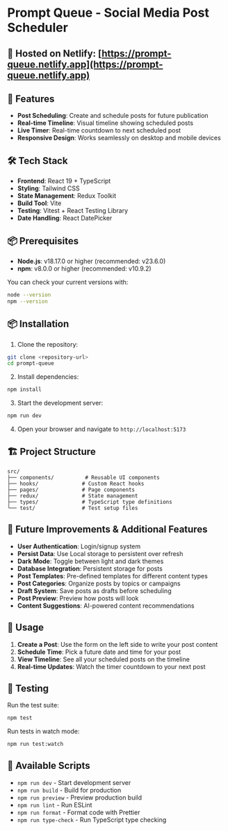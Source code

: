 # Prompt Queue - Social Media Post Scheduler

## 🚀 Hosted on Netlify: [https://prompt-queue.netlify.app](https://prompt-queue.netlify.app)

## 📝 Features

- **Post Scheduling**: Create and schedule posts for future publication
- **Real-time Timeline**: Visual timeline showing scheduled posts
- **Live Timer**: Real-time countdown to next scheduled post
- **Responsive Design**: Works seamlessly on desktop and mobile devices

## 🛠️ Tech Stack

- **Frontend**: React 19 + TypeScript
- **Styling**: Tailwind CSS
- **State Management**: Redux Toolkit
- **Build Tool**: Vite
- **Testing**: Vitest + React Testing Library
- **Date Handling**: React DatePicker

## 📦 Prerequisites

- **Node.js**: v18.17.0 or higher (recommended: v23.6.0)
- **npm**: v8.0.0 or higher (recommended: v10.9.2)

You can check your current versions with:

```bash
node --version
npm --version
```

## 📦 Installation

1. Clone the repository:

```bash
git clone <repository-url>
cd prompt-queue
```

2. Install dependencies:

```bash
npm install
```

3. Start the development server:

```bash
npm run dev
```

4. Open your browser and navigate to `http://localhost:5173`

## 🏗️ Project Structure

```
src/
├── components/          # Reusable UI components
├── hooks/              # Custom React hooks
├── pages/              # Page components
├── redux/              # State management
├── types/              # TypeScript type definitions
└── test/               # Test setup files
```

## 🔮 Future Improvements & Additional Features

- **User Authentication**: Login/signup system
- **Persist Data**: Use Local storage to persistent over refresh
- **Dark Mode**: Toggle between light and dark themes
- **Database Integration**: Persistent storage for posts
- **Post Templates**: Pre-defined templates for different content types
- **Post Categories**: Organize posts by topics or campaigns
- **Draft System**: Save posts as drafts before scheduling
- **Post Preview**: Preview how posts will look
- **Content Suggestions**: AI-powered content recommendations

## 🎯 Usage

1. **Create a Post**: Use the form on the left side to write your post content
2. **Schedule Time**: Pick a future date and time for your post
3. **View Timeline**: See all your scheduled posts on the timeline
4. **Real-time Updates**: Watch the timer countdown to your next post

## 🧪 Testing

Run the test suite:

```bash
npm test
```

Run tests in watch mode:

```bash
npm run test:watch
```

## 📝 Available Scripts

- `npm run dev` - Start development server
- `npm run build` - Build for production
- `npm run preview` - Preview production build
- `npm run lint` - Run ESLint
- `npm run format` - Format code with Prettier
- `npm run type-check` - Run TypeScript type checking
